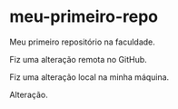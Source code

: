 # meu-primeiro-repo
Meu primeiro repositório na faculdade.

Fiz uma alteração remota no GitHub.

Fiz uma alteração local na minha máquina.

Alteração.